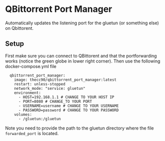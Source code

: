 # QBittorrent Port Manager
Automatically updates the listening port for the gluetun (or something else) on Qbittorent.

## Setup
First make sure you can connect to QBittorent and that the portforwarding works (notice the green globe in lower right corner).
Then use the following docker-compose.yml file

```
  qbittorrent_port_manager:
    image: thecc90/qbittorrent_port_manager:latest
    restart: unless-stopped
    network_mode: "service: gluetun"
    environment:
      - HOST=192.168.1.1 # CHANGE TO YOUR HOST IP
      - PORT=8080 # CHANGE_TO YOUR PORT
      - USERNAME=username # CHANGE TO YOUR USERNAME
      - PASSWORD=password # CHANGE TO YOUR PASSWORD
    volumes:
      - /gluetun:/gluetun
```


Note you need to provide the path to the gluetun directory where the file ```forwarded_port``` is located. 

